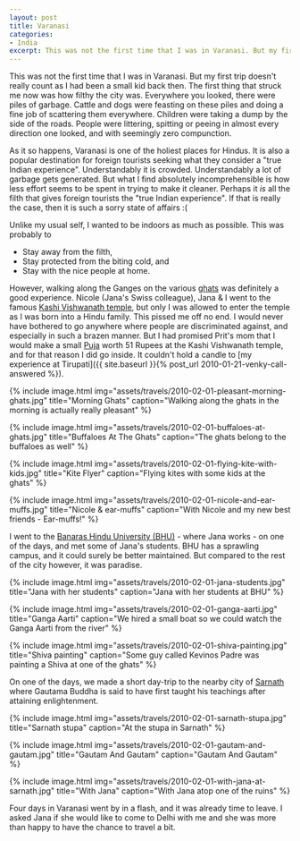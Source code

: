 ```yaml
---
layout: post
title: Varanasi
categories:
- India
excerpt: This was not the first time that I was in Varanasi. But my first trip doesn't really count as I had been a small kid back then. The first thing that struck me now was how filthy the city was. Everywhere you looked, there were piles of garbage. Cattle and dogs were feasting on these piles and doing a fine job of scattering them everywhere. Children were taking a dump by the side of the roads. People were littering, spitting or peeing in almost every direction one looked, and with seemingly zero compunction.
---
```


This was not the first time that I was in Varanasi. But my first trip doesn't
really count as I had been a small kid back then. The first thing that struck me
now was how filthy the city was. Everywhere you looked, there were piles of
garbage. Cattle and dogs were feasting on these piles and doing a fine job of
scattering them everywhere. Children were taking a dump by the side of the roads.
People were littering, spitting or peeing in almost every direction one looked,
and with seemingly zero compunction.

As it so happens, Varanasi is one of the holiest places for Hindus. It is also a
popular destination for foreign tourists seeking what they consider a "true
Indian experience". Understandably it is crowded. Understandably a lot of
garbage gets generated. But what I find absolutely incomprehensible is how less
effort seems to be spent in trying to make it cleaner. Perhaps it _is_ all the
filth that gives foreign tourists the "true Indian experience". If that is
really the case, then it is such a sorry state of affairs :(

Unlike my usual self, I wanted to be indoors as much as possible. This was
probably to

- Stay away from the filth,
- Stay protected from the biting cold, and
- Stay with the nice people at home.

However, walking along the Ganges on the various
[ghats](https://en.wikipedia.org/wiki/Ghats_in_Varanasi) was definitely a good
experience. Nicole (Jana's Swiss colleague), Jana & I went to the famous [Kashi
Vishwanath temple](https://en.wikipedia.org/wiki/Kashi_Vishwanath_Temple), but
only I was allowed to enter the temple as I was born into a Hindu family. This
pissed me off no end. I would never have bothered to go anywhere where people
are discriminated against, and especially in such a brazen manner. But I had
promised Prit's mom that I would make a small
[Puja](https://en.wikipedia.org/wiki/Puja_(Hinduism)) worth 51 Rupees at the
Kashi Vishwanath temple, and for that reason I did go inside. It couldn't hold a
candle to [my experience at Tirupati]({{ site.baseurl }}{% post_url 2010-01-21-venky-call-answered
%}).

{% include image.html
    img="assets/travels/2010-02-01-pleasant-morning-ghats.jpg"
    title="Morning Ghats"
    caption="Walking along the ghats in the morning is actually really pleasant" %}

{% include image.html
    img="assets/travels/2010-02-01-buffaloes-at-ghats.jpg"
    title="Buffaloes At The Ghats"
    caption="The ghats belong to the buffaloes as well" %}

{% include image.html
    img="assets/travels/2010-02-01-flying-kite-with-kids.jpg"
    title="Kite Flyer"
    caption="Flying kites with some kids at the ghats" %}

{% include image.html
    img="assets/travels/2010-02-01-nicole-and-ear-muffs.jpg"
    title="Nicole & ear-muffs"
    caption="With Nicole and my new best friends - Ear-muffs!" %}

I went to the [Banaras Hindu University
(BHU)](https://en.wikipedia.org/wiki/Banaras_Hindu_University) - where Jana
works - on one of the days, and met some of Jana's students. BHU has a sprawling
campus, and it could surely be better maintained. But compared to the rest of
the city however, it was paradise.

{% include image.html
    img="assets/travels/2010-02-01-jana-students.jpg"
    title="Jana with her students"
    caption="Jana with her students at BHU" %}

{% include image.html
    img="assets/travels/2010-02-01-ganga-aarti.jpg"
    title="Ganga Aarti"
    caption="We hired a small boat so we could watch the Ganga Aarti from the river" %}

{% include image.html
    img="assets/travels/2010-02-01-shiva-painting.jpg"
    title="Shiva painting"
    caption="Some guy called Kevinos Padre was painting a Shiva at one of the
        ghats" %}

On one of the days, we made a short day-trip to the nearby city of
[Sarnath](https://en.wikipedia.org/wiki/Sarnath) where Gautama Buddha is said to
have first taught his teachings after attaining enlightenment.

{% include image.html
    img="assets/travels/2010-02-01-sarnath-stupa.jpg"
    title="Sarnath stupa"
    caption="At the stupa in Sarnath" %}

{% include image.html
    img="assets/travels/2010-02-01-gautam-and-gautam.jpg"
    title="Gautam And Gautam"
    caption="Gautam And Gautam" %}

{% include image.html
    img="assets/travels/2010-02-01-with-jana-at-sarnath.jpg"
    title="With Jana"
    caption="With Jana atop one of the ruins" %}

Four days in Varanasi went by in a flash, and it was already time to leave. I
asked Jana if she would like to come to Delhi with me and she was more than
happy to have the chance to travel a bit.
